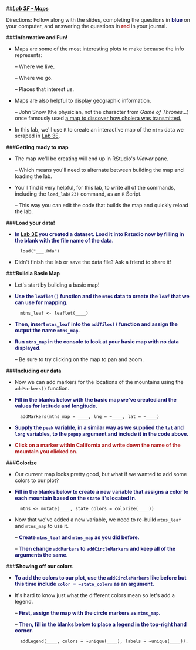 ##***<u>Lab 3F - Maps</u>***

Directions: Follow along with the slides, completing the questions in <span style="color:midnightblue;">**blue**</span> on your computer, and answering the questions in <span style="color:firebrick;">**red**</span> in your journal.

###**Informative and Fun!**
* Maps are some of the most interesting plots to make because the info represents:

    – Where we live.

    – Where we go.

    – Places that interest us.

* Maps are also helpful to display geographic information.

    – John Snow (the physician, not the character from *Game of Thrones...*) once famously used [a map to discover how cholera was transmitted.](http://commons.wikimedia.org/wiki/File:Snow-cholera-map-1.jpg#mediaviewer/File:Snow-cholera-map-1.jpg "http://commons.wikimedia.org/wiki/File:Snow-cholera-map-1.jpg#mediaviewer/File:Snow-cholera-map-1.jpg")

* In this lab, we'll use ```R``` to create an interactive map of the ```mtns``` data we scraped in [Lab 3E](lab3e.md).

###**Getting ready to map**

* The map we'll be creating will end up in RStudio's *Viewer* pane.

    – Which means you'll need to alternate between building the map and loading the lab.

* You'll find it very helpful, for this lab, to write all of the commands, including the ```load_lab(23)```
command, as an ```R``` Script.

    – This way you can edit the code that builds the map and quickly reload the lab.

###**Load your data!**
* <span style="color:midnightblue;">**In [Lab 3E](lab3e.md) you created a dataset. Load it into Rstudio now by filling in the blank with the file name
of the data.**</span>

        load("___.Rda")

* Didn't finish the lab or save the data file? Ask a friend to share it!

###**Build a Basic Map**
* Let's start by building a basic map!

* <span style="color:midnightblue;">**Use the ```leaflet()``` function and the ```mtns``` data to create the ```leaf``` that we can use for mapping.**</span>

        mtns_leaf <- leaflet(____)

* <span style="color:midnightblue;">**Then, insert ```mtns_leaf``` into the ```addTiles()``` function and assign the output the name ```mtns_map```.**</span>

* <span style="color:midnightblue;">**Run ```mtns_map``` in the console to look at your basic map with no data displayed.**</span>

    – Be sure to try clicking on the map to pan and zoom.

###**Including our data**
* Now we can add markers for the locations of the mountains using the ```addMarkers()``` function.

* <span style="color:midnightblue;">**Fill in the blanks below with the basic map we've created and the values for latitude and longitude.**</span>

        addMarkers(mtns_map = ____, lng = ~____, lat = ~____)

* <span style="color:midnightblue;">**Supply the ```peak``` variable, in a similar way as we supplied the ```lat``` and ```long``` variables, to the
```popup``` argument and include it in the code above.**</span>

* <span style="color:firebrick;">**Click on a marker within California and write down the name of the mountain you clicked on.**</span>

###**Colorize**
* Our current map looks pretty good, but what if we wanted to add some colors to our plot?

* <span style="color:midnightblue;">**Fill in the blanks below to create a new variable that assigns a color to each mountain based on
the ```state``` it's located in.**</span>

        mtns <- mutate(____, state_colors = colorize(____))

* Now that we've added a new variable, we need to re-build ```mtns_leaf``` and ```mtns_map``` to use it.

    – <span style="color:midnightblue;">**Create ```mtns_leaf``` and ```mtns_map``` as you did before.**</span>

    – <span style="color:midnightblue;">**Then change ```addMarkers``` to ```addCircleMarkers``` and keep all of the arguments the
    same.**</span>

###**Showing off our colors**
* <span style="color:midnightblue;">**To add the colors to our plot, use the ```addCircleMarkers``` like before but this time include ```color =
~state_colors``` as an argument.**</span>

* It's hard to know just what the different colors mean so let's add a legend.

    – <span style="color:midnightblue;">**First, assign the map with the circle markers as ```mtns_map```.**</span>

    – <span style="color:midnightblue;">**Then, fill in the blanks below to place a legend in the top-right hand corner.**</span>

        addLegend(____, colors = ~unique(____), labels = ~unique(____)).
